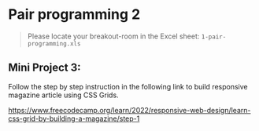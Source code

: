 # Pair programming 2

> Please locate your breakout-room in the Excel sheet: `1-pair-programming.xls`

## Mini Project 3: 

Follow the step by step instruction in the following link to build responsive magazine article using CSS Grids. 


https://www.freecodecamp.org/learn/2022/responsive-web-design/learn-css-grid-by-building-a-magazine/step-1



